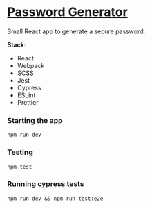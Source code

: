 # [Password Generator](https://elite-drum.surge.sh)

Small React app to generate a secure password.

**Stack**:
- React
- Webpack 
- SCSS
- Jest
- Cypress
- ESLint
- Prettier

### Starting the app

```
npm run dev
```

### Testing
```
npm test
```

### Running cypress tests
```
npm run dev && npm run test:e2e
```

